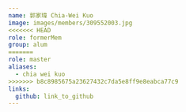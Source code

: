 ```yaml
---
name: 郭家瑋 Chia-Wei Kuo 
image: images/members/309552003.jpg 
<<<<<<< HEAD
role: formerMem
group: alum
=======
role: master
aliases:
  - chia wei kuo
>>>>>>> b8c8985675a23627432c7da5e8ff9e8eabca77c9
links:
  github: link_to_github 
---
```

